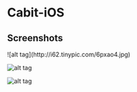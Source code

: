Cabit-iOS
=========
<h2>Screenshots</h2>
![alt tag](http://i62.tinypic.com/6pxao4.jpg)

![alt tag](http://i58.tinypic.com/2ajtjxk.jpg)

![alt tag](http://i59.tinypic.com/15qsmr9.png)



